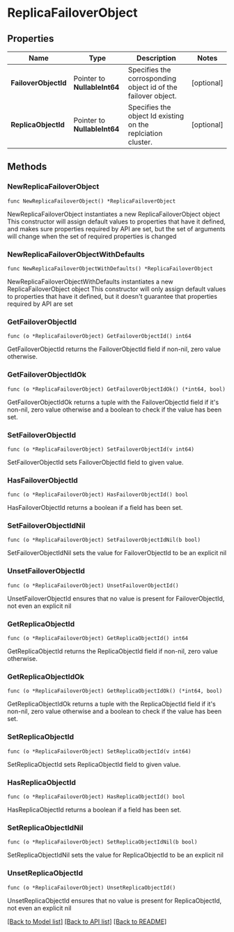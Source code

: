 # ReplicaFailoverObject

## Properties

Name | Type | Description | Notes
------------ | ------------- | ------------- | -------------
**FailoverObjectId** | Pointer to **NullableInt64** | Specifies the corrosponding object id of the failover object. | [optional] 
**ReplicaObjectId** | Pointer to **NullableInt64** | Specifies the object Id existing on the replciation cluster. | [optional] 

## Methods

### NewReplicaFailoverObject

`func NewReplicaFailoverObject() *ReplicaFailoverObject`

NewReplicaFailoverObject instantiates a new ReplicaFailoverObject object
This constructor will assign default values to properties that have it defined,
and makes sure properties required by API are set, but the set of arguments
will change when the set of required properties is changed

### NewReplicaFailoverObjectWithDefaults

`func NewReplicaFailoverObjectWithDefaults() *ReplicaFailoverObject`

NewReplicaFailoverObjectWithDefaults instantiates a new ReplicaFailoverObject object
This constructor will only assign default values to properties that have it defined,
but it doesn't guarantee that properties required by API are set

### GetFailoverObjectId

`func (o *ReplicaFailoverObject) GetFailoverObjectId() int64`

GetFailoverObjectId returns the FailoverObjectId field if non-nil, zero value otherwise.

### GetFailoverObjectIdOk

`func (o *ReplicaFailoverObject) GetFailoverObjectIdOk() (*int64, bool)`

GetFailoverObjectIdOk returns a tuple with the FailoverObjectId field if it's non-nil, zero value otherwise
and a boolean to check if the value has been set.

### SetFailoverObjectId

`func (o *ReplicaFailoverObject) SetFailoverObjectId(v int64)`

SetFailoverObjectId sets FailoverObjectId field to given value.

### HasFailoverObjectId

`func (o *ReplicaFailoverObject) HasFailoverObjectId() bool`

HasFailoverObjectId returns a boolean if a field has been set.

### SetFailoverObjectIdNil

`func (o *ReplicaFailoverObject) SetFailoverObjectIdNil(b bool)`

 SetFailoverObjectIdNil sets the value for FailoverObjectId to be an explicit nil

### UnsetFailoverObjectId
`func (o *ReplicaFailoverObject) UnsetFailoverObjectId()`

UnsetFailoverObjectId ensures that no value is present for FailoverObjectId, not even an explicit nil
### GetReplicaObjectId

`func (o *ReplicaFailoverObject) GetReplicaObjectId() int64`

GetReplicaObjectId returns the ReplicaObjectId field if non-nil, zero value otherwise.

### GetReplicaObjectIdOk

`func (o *ReplicaFailoverObject) GetReplicaObjectIdOk() (*int64, bool)`

GetReplicaObjectIdOk returns a tuple with the ReplicaObjectId field if it's non-nil, zero value otherwise
and a boolean to check if the value has been set.

### SetReplicaObjectId

`func (o *ReplicaFailoverObject) SetReplicaObjectId(v int64)`

SetReplicaObjectId sets ReplicaObjectId field to given value.

### HasReplicaObjectId

`func (o *ReplicaFailoverObject) HasReplicaObjectId() bool`

HasReplicaObjectId returns a boolean if a field has been set.

### SetReplicaObjectIdNil

`func (o *ReplicaFailoverObject) SetReplicaObjectIdNil(b bool)`

 SetReplicaObjectIdNil sets the value for ReplicaObjectId to be an explicit nil

### UnsetReplicaObjectId
`func (o *ReplicaFailoverObject) UnsetReplicaObjectId()`

UnsetReplicaObjectId ensures that no value is present for ReplicaObjectId, not even an explicit nil

[[Back to Model list]](../README.md#documentation-for-models) [[Back to API list]](../README.md#documentation-for-api-endpoints) [[Back to README]](../README.md)


